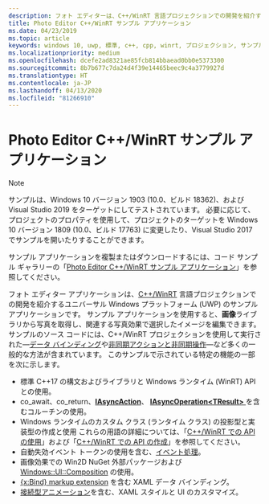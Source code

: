 ```yaml
---
description: フォト エディターは、C++/WinRT 言語プロジェクションでの開発を紹介する UWP のサンプル アプリケーションです。 サンプル アプリケーションを使用すると、画像ライブラリから写真を取得し、関連する写真効果で選択したイメージを編集できます。
title: Photo Editor C++/WinRT サンプル アプリケーション
ms.date: 04/23/2019
ms.topic: article
keywords: windows 10, uwp, 標準, c++, cpp, winrt, プロジェクション, サンプル, アプリケーション, フォト, エディター
ms.localizationpriority: medium
ms.openlocfilehash: dcefe2ad8321ae85fcb814bbaead0bb0e5373300
ms.sourcegitcommit: 8b7b677c7da24d4f39e14465beec9c4a3779927d
ms.translationtype: HT
ms.contentlocale: ja-JP
ms.lasthandoff: 04/13/2020
ms.locfileid: "81266910"
---
```

# <a name="photo-editor-cwinrt-sample-application"></a>Photo Editor C++/WinRT サンプル アプリケーション

> [!NOTE]
> サンプルは、Windows 10 バージョン 1903 (10.0、ビルド 18362)、および Visual Studio 2019 をターゲットにしてテストされています。 必要に応じて、プロジェクトのプロパティを使用して、プロジェクトのターゲットを Windows 10 バージョン 1809 (10.0、ビルド 17763) に変更したり、Visual Studio 2017 でサンプルを開いたりすることができます。

サンプル アプリケーションを複製またはダウンロードするには、コード サンプル ギャラリーの「[Photo Editor C++/WinRT サンプル アプリケーション](/samples/microsoft/windows-appsample-photo-editor/photo-editor-cwinrt-sample-application/)」を参照してください。

フォト エディター アプリケーションは、[C++/WinRT](intro-to-using-cpp-with-winrt.md) 言語プロジェクションでの開発を紹介するユニバーサル Windows プラットフォーム (UWP) のサンプル アプリケーションです。 サンプル アプリケーションを使用すると、**画像**ライブラリから写真を取得し、関連する写真効果で選択したイメージを編集できます。 サンプルのソース コードには、C++/WinRT プロジェクションを使用して実行された&mdash;[データ バインディング](binding-property.md)や[非同期アクションと非同期操作](concurrency.md)&mdash;など多くの一般的な方法が含まれています。 このサンプルで示されている特定の機能の一部を次に示します。

- 標準 C++17 の構文およびライブラリと Windows ランタイム (WinRT) API との使用。
- co_await、co_return、[**IAsyncAction**](/uwp/api/windows.foundation.iasyncaction)、 [**IAsyncOperation&lt;TResult&gt;** ](/uwp/api/windows.foundation.iasyncoperation-1) を含むコルーチンの使用。
- Windows ランタイムのカスタム クラス (ランタイム クラス) の投影型と実装型の作成と使用 これらの用語の詳細については、「[C++/WinRT での API の使用](consume-apis.md)」および「[C++/WinRT での API の作成](author-apis.md)」を参照してください。
- 自動失効イベント トークンの使用を含む、[イベント処理](handle-events.md)。
- 画像効果での Win2D NuGet 外部パッケージおよび [Windows::UI::Composition](/uwp/api/windows.ui.composition) の使用。
- [{x:Bind} markup extension](https://docs.microsoft.com/windows/uwp/xaml-platform/x-bind-markup-extension) を含む XAML データ バインディング。
- [接続型アニメーション](../design/motion/connected-animation.md)を含む、XAML スタイルと UI のカスタマイズ。
